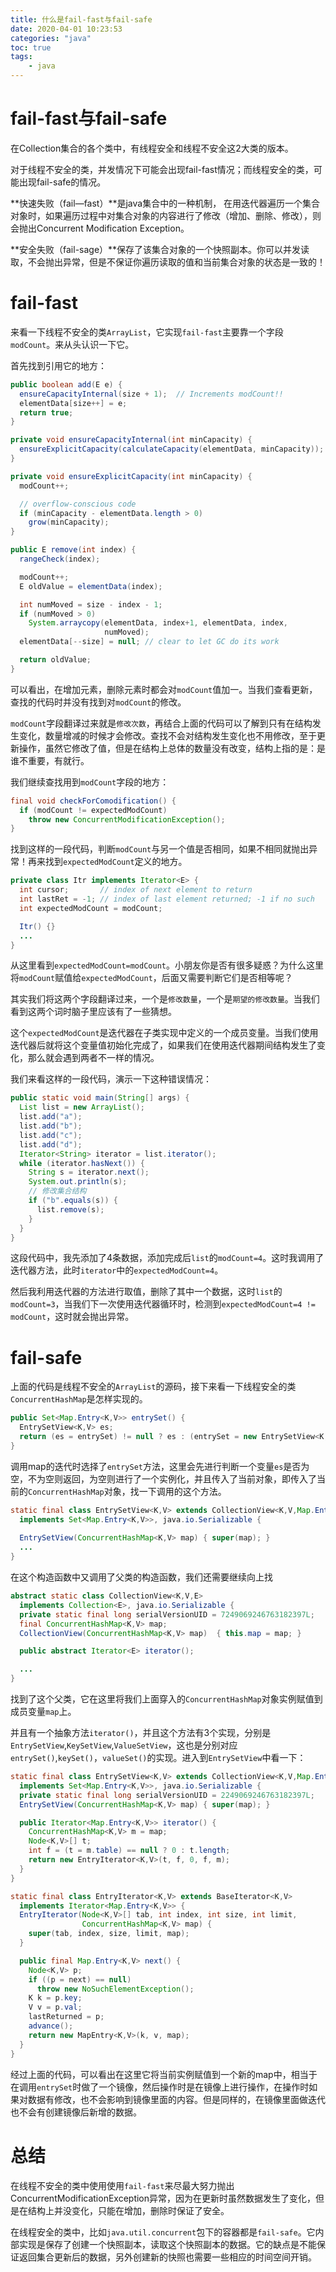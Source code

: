 ```yaml
---
title: 什么是fail-fast与fail-safe
date: 2020-04-01 10:23:53
categories: "java"
toc: true
tags: 
	- java
---
```


# fail-fast与fail-safe

在Collection集合的各个类中，有线程安全和线程不安全这2大类的版本。

对于线程不安全的类，并发情况下可能会出现fail-fast情况；而线程安全的类，可能出现fail-safe的情况。

**快速失败（fail—fast）**是java集合中的一种机制， 在用迭代器遍历一个集合对象时，如果遍历过程中对集合对象的内容进行了修改（增加、删除、修改），则会抛出Concurrent Modification Exception。

**安全失败（fail-sage）**保存了该集合对象的一个快照副本。你可以并发读取，不会抛出异常，但是不保证你遍历读取的值和当前集合对象的状态是一致的！

# fail-fast

来看一下线程不安全的类`ArrayList`，它实现`fail-fast`主要靠一个字段`modCount`。来从头认识一下它。

首先找到引用它的地方：

```java
public boolean add(E e) {
  ensureCapacityInternal(size + 1);  // Increments modCount!!
  elementData[size++] = e;
  return true;
}

private void ensureCapacityInternal(int minCapacity) {
  ensureExplicitCapacity(calculateCapacity(elementData, minCapacity));
}

private void ensureExplicitCapacity(int minCapacity) {
  modCount++;

  // overflow-conscious code
  if (minCapacity - elementData.length > 0)
    grow(minCapacity);
}

public E remove(int index) {
  rangeCheck(index);

  modCount++;
  E oldValue = elementData(index);

  int numMoved = size - index - 1;
  if (numMoved > 0)
    System.arraycopy(elementData, index+1, elementData, index,
                     numMoved);
  elementData[--size] = null; // clear to let GC do its work

  return oldValue;
}
```

可以看出，在增加元素，删除元素时都会对`modCount`值加一。当我们查看更新，查找的代码时并没有找到对`modCount`的修改。

`modCount`字段翻译过来就是`修改次数`，再结合上面的代码可以了解到只有在结构发生变化，数量增减的时候才会修改。查找不会对结构发生变化也不用修改，至于更新操作，虽然它修改了值，但是在结构上总体的数量没有改变，结构上指的是：是谁不重要，有就行。

<!--more-->

我们继续查找用到`modCount`字段的地方：

```java
final void checkForComodification() {
  if (modCount != expectedModCount)
    throw new ConcurrentModificationException();
}
```

找到这样的一段代码，判断`modCount`与另一个值是否相同，如果不相同就抛出异常！再来找到`expectedModCount`定义的地方。

```java
private class Itr implements Iterator<E> {
  int cursor;       // index of next element to return
  int lastRet = -1; // index of last element returned; -1 if no such
  int expectedModCount = modCount;

  Itr() {}
  ...
}
```

从这里看到`expectedModCount=modCount`。小朋友你是否有很多疑惑？为什么这里将`modCount`赋值给`expectedModCount`，后面又需要判断它们是否相等呢？

其实我们将这两个字段翻译过来，一个是`修改数量`，一个是`期望的修改数量`。当我们看到这两个词时脑子里应该有了一些猜想。

这个`expectedModCount`是迭代器在子类实现中定义的一个成员变量。当我们使用迭代器后就将这个变量值初始化完成了，如果我们在使用迭代器期间结构发生了变化，那么就会遇到两者不一样的情况。

我们来看这样的一段代码，演示一下这种错误情况：

```java
public static void main(String[] args) {
  List list = new ArrayList();
  list.add("a");
  list.add("b");
  list.add("c");
  list.add("d");
  Iterator<String> iterator = list.iterator();
  while (iterator.hasNext()) {
    String s = iterator.next();
    System.out.println(s);
    // 修改集合结构
    if ("b".equals(s)) {
      list.remove(s);
    }
  }
}
```

这段代码中，我先添加了4条数据，添加完成后`list`的`modCount=4`。这时我调用了迭代器方法，此时`iterator`中的`expectedModCount=4`。  

然后我利用迭代器的方法进行取值，删除了其中一个数据，这时`list`的`modCount=3`，当我们下一次使用迭代器循环时，检测到`expectedModCount=4 != modCount`，这时就会抛出异常。

# fail-safe

上面的代码是线程不安全的`ArrayList`的源码，接下来看一下线程安全的类`ConcurrentHashMap`是怎样实现的。

```java
public Set<Map.Entry<K,V>> entrySet() {
  EntrySetView<K,V> es;
  return (es = entrySet) != null ? es : (entrySet = new EntrySetView<K,V>(this));
}
```

调用map的迭代时选择了`entrySet`方法，这里会先进行判断一个变量`es`是否为空，不为空则返回，为空则进行了一个实例化，并且传入了当前对象，即传入了当前的`ConcurrentHashMap`对象，找一下调用的这个方法。

```java
static final class EntrySetView<K,V> extends CollectionView<K,V,Map.Entry<K,V>>
  implements Set<Map.Entry<K,V>>, java.io.Serializable {
  
  EntrySetView(ConcurrentHashMap<K,V> map) { super(map); }
  ...
}
```

在这个构造函数中又调用了父类的构造函数，我们还需要继续向上找

```java
abstract static class CollectionView<K,V,E>
  implements Collection<E>, java.io.Serializable {
  private static final long serialVersionUID = 7249069246763182397L;
  final ConcurrentHashMap<K,V> map;
  CollectionView(ConcurrentHashMap<K,V> map)  { this.map = map; }

  public abstract Iterator<E> iterator();

  ...
}
```

找到了这个父类，它在这里将我们上面穿入的`ConcurrentHashMap`对象实例赋值到成员变量`map`上。

并且有一个抽象方法`iterator()`，并且这个方法有3个实现，分别是`EntrySetView`,`KeySetView`,`ValueSetView`，这也是分别对应`entrySet()`,`keySet()`，`valueSet()`的实现。进入到`EntrySetView`中看一下：

```java
static final class EntrySetView<K,V> extends CollectionView<K,V,Map.Entry<K,V>>
  implements Set<Map.Entry<K,V>>, java.io.Serializable {
  private static final long serialVersionUID = 2249069246763182397L;
  EntrySetView(ConcurrentHashMap<K,V> map) { super(map); }

  public Iterator<Map.Entry<K,V>> iterator() {
    ConcurrentHashMap<K,V> m = map;
    Node<K,V>[] t;
    int f = (t = m.table) == null ? 0 : t.length;
    return new EntryIterator<K,V>(t, f, 0, f, m);
  }
}

static final class EntryIterator<K,V> extends BaseIterator<K,V>
  implements Iterator<Map.Entry<K,V>> {
  EntryIterator(Node<K,V>[] tab, int index, int size, int limit,
                ConcurrentHashMap<K,V> map) {
    super(tab, index, size, limit, map);
  }

  public final Map.Entry<K,V> next() {
    Node<K,V> p;
    if ((p = next) == null)
      throw new NoSuchElementException();
    K k = p.key;
    V v = p.val;
    lastReturned = p;
    advance();
    return new MapEntry<K,V>(k, v, map);
  }
}
```

经过上面的代码，可以看出在这里它将当前实例赋值到一个新的map中，相当于在调用`entrySet`时做了一个镜像，然后操作时是在镜像上进行操作，在操作时如果对数据有修改，也不会影响到镜像里面的内容。但是同样的，在镜像里面做迭代也不会有创建镜像后新增的数据。

# 总结

在线程不安全的类中使用使用`fail-fast`来尽最大努力抛出ConcurrentModificationException异常，因为在更新时虽然数据发生了变化，但是在结构上并没变化，只能在增加，删除时保证了安全。

在线程安全的类中，比如`java.util.concurrent`包下的容器都是`fail-safe`。它内部实现是保存了创建一个快照副本，读取这个快照副本的数据。它的缺点是不能保证返回集合更新后的数据，另外创建新的快照也需要一些相应的时间空间开销。